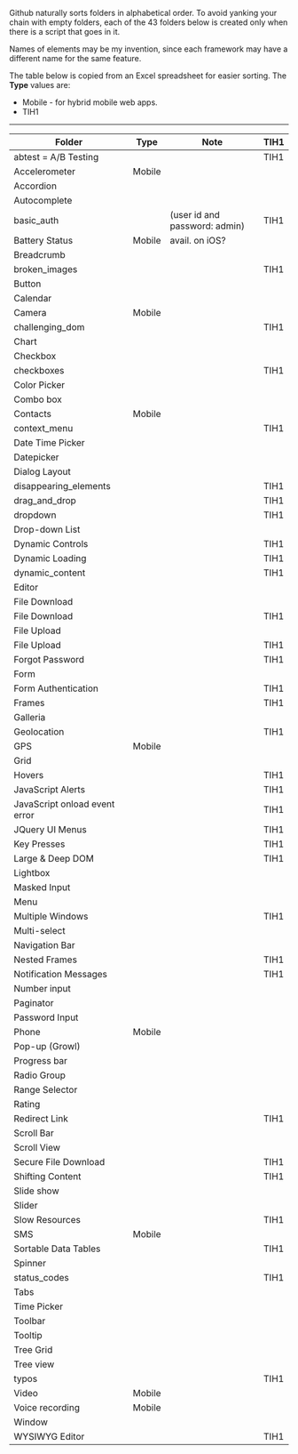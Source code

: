 Github naturally sorts folders in alphabetical order.
To avoid yanking your chain with empty folders, each of the 43 folders below
is created only when there is a script that goes in it.

Names of elements may be my invention, since each framework may have a different name for the same feature.

The table below is copied from an Excel spreadsheet for easier sorting.
The **Type** values are:

  * Mobile - for hybrid mobile web apps.
  * TIH1

<hr />

|	Folder	|	Type	|	Note	|	TIH1	|
|	---------	|	------	|	-------	|	----	|
|	abtest = A/B Testing	|		|		|	TIH1	|
|	Accelerometer	|	Mobile	|		|		|
|	Accordion	|		|		|		|
|	Autocomplete	|		|		|		|
|	basic_auth	|		|	 (user id and password: admin)	|	TIH1	|
|	Battery Status	|	Mobile	|	avail. on iOS?	|		|
|	Breadcrumb	|		|		|		|
|	broken_images	|		|		|	TIH1	|
|	Button	|		|		|		|
|	Calendar	|		|		|		|
|	Camera	|	Mobile	|		|		|
|	challenging_dom	|		|		|	TIH1	|
|	Chart	|		|		|		|
|	Checkbox	|		|		|		|
|	checkboxes	|		|		|	TIH1	|
|	Color Picker	|		|		|		|
|	Combo box	|		|		|		|
|	Contacts	|	Mobile	|		|		|
|	context_menu	|		|		|	TIH1	|
|	Date Time Picker	|		|		|		|
|	Datepicker	|		|		|		|
|	Dialog Layout	|		|		|		|
|	disappearing_elements	|		|		|	TIH1	|
|	drag_and_drop	|		|		|	TIH1	|
|	dropdown	|		|		|	TIH1	|
|	Drop-down List	|		|		|		|
|	Dynamic Controls	|		|		|	TIH1	|
|	Dynamic Loading	|		|		|	TIH1	|
|	dynamic_content	|		|		|	TIH1	|
|	Editor	|		|		|		|
|	File Download	|		|		|		|
|	File Download	|		|		|	TIH1	|
|	File Upload	|		|		|		|
|	File Upload	|		|		|	TIH1	|
|	Forgot Password	|		|		|	TIH1	|
|	Form	|		|		|		|
|	Form Authentication	|		|		|	TIH1	|
|	Frames	|		|		|	TIH1	|
|	Galleria	|		|		|		|
|	Geolocation	|		|		|	TIH1	|
|	GPS	|	Mobile	|		|		|
|	Grid	|		|		|		|
|	Hovers	|		|		|	TIH1	|
|	JavaScript Alerts	|		|		|	TIH1	|
|	JavaScript onload event error	|		|		|	TIH1	|
|	JQuery UI Menus	|		|		|	TIH1	|
|	Key Presses	|		|		|	TIH1	|
|	Large & Deep DOM	|		|		|	TIH1	|
|	Lightbox	|		|		|		|
|	Masked Input	|		|		|		|
|	Menu	|		|		|		|
|	Multiple Windows	|		|		|	TIH1	|
|	Multi-select	|		|		|		|
|	Navigation Bar	|		|		|		|
|	Nested Frames	|		|		|	TIH1	|
|	Notification Messages	|		|		|	TIH1	|
|	Number input	|		|		|		|
|	Paginator	|		|		|		|
|	Password Input	|		|		|		|
|	Phone	|	Mobile	|		|		|
|	Pop-up (Growl)	|		|		|		|
|	Progress bar	|		|		|		|
|	Radio Group	|		|		|		|
|	Range Selector	|		|		|		|
|	Rating	|		|		|		|
|	Redirect Link	|		|		|	TIH1	|
|	Scroll Bar	|		|		|		|
|	Scroll View	|		|		|		|
|	Secure File Download	|		|		|	TIH1	|
|	Shifting Content	|		|		|	TIH1	|
|	Slide show	|		|		|		|
|	Slider	|		|		|		|
|	Slow Resources	|		|		|	TIH1	|
|	SMS	|	Mobile	|		|		|
|	Sortable Data Tables	|		|		|	TIH1	|
|	Spinner	|		|		|		|
|	status_codes	|		|		|	TIH1	|
|	Tabs	|		|		|		|
|	Time Picker	|		|		|		|
|	Toolbar	|		|		|		|
|	Tooltip	|		|		|		|
|	Tree Grid	|		|		|		|
|	Tree view	|		|		|		|
|	typos	|		|		|	TIH1	|
|	Video	|	Mobile	|		|		|
|	Voice recording	|	Mobile	|		|		|
|	Window	|		|		|		|
|	WYSIWYG Editor	|		|		|	TIH1	|
